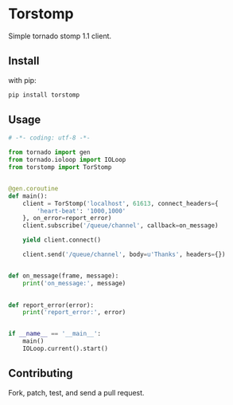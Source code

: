 # Torstomp
Simple tornado stomp 1.1 client.

## Install 

with pip:

```bash
pip install torstomp
```
## Usage
```python
# -*- coding: utf-8 -*-

from tornado import gen
from tornado.ioloop import IOLoop
from torstomp import TorStomp


@gen.coroutine
def main():
    client = TorStomp('localhost', 61613, connect_headers={
        'heart-beat': '1000,1000'
    }, on_error=report_error)
    client.subscribe('/queue/channel', callback=on_message)

    yield client.connect()

    client.send('/queue/channel', body=u'Thanks', headers={})


def on_message(frame, message):
    print('on_message:', message)

    
def report_error(error):
    print('report_error:', error)


if __name__ == '__main__':
    main()
    IOLoop.current().start()
```

## Contributing
Fork, patch, test, and send a pull request.
